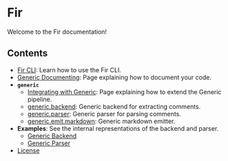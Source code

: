 # Fir

Welcome to the Fir documentation!

## Contents

- [Fir CLI](cli.md): Learn how to use the Fir CLI.
- [Generic Documenting](generic/documenting.md): Page explaining how to document your code.
- **`generic`**
  - [Integrating with Generic](generic/integrate.md): Page explaining how to extend the Generic pipeline.
  - [generic.backend](generic/backend.md): Generic backend for extracting comments.
  - [generic.parser](generic/parser.md): Generic parser for parsing comments.
  - [generic.emit.markdown](generic/emit/markdown.md): Generic markdown emitter.
- **Examples**: See the internal representations of the backend and parser.
  - [Generic Backend](/examples/generic-backend.html)
  - [Generic Parser](/docs/examples/generic-parser.html)
- [License](LICENSE.md)